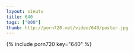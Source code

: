 ```yaml
--- 
layout: sieutv
title: 640
tags: ["000"]
thumb: http://porn720.net/video/640/poster.jpg
---
```

{% include porn720 key="640" %} 
